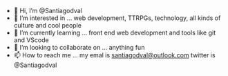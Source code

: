 - 👋 Hi, I’m @Santiagodval
- 👀 I’m interested in ... web development, TTRPGs, technology, all kinds of culture and cool people
- 🌱 I’m currently learning ... front end web development and tools like git and VScode
- 💞️ I’m looking to collaborate on ... anything fun
- 📫 How to reach me ... my emal is santiagodval@outlook.com twitter is @Santiagodval
